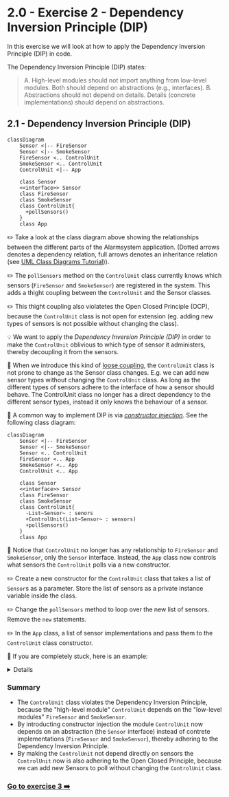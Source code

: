 # 2.0 - Exercise 2 - Dependency Inversion Principle (DIP)

In this exercise we will look at how to apply the Dependency Inversion Principle (DIP) in code.

The Dependency Inversion Principle (DIP) states:

> A. High-level modules should not import anything from low-level modules. Both should depend on abstractions (e.g., interfaces).
> B. Abstractions should not depend on details. Details (concrete implementations) should depend on abstractions.

## 2.1 - Dependency Inversion Principle (DIP)

```mermaid
classDiagram
    Sensor <|-- FireSensor
    Sensor <|-- SmokeSensor
    FireSensor <.. ControlUnit
    SmokeSensor <.. ControlUnit
    ControlUnit <|-- App
    
    class Sensor
    <<interface>> Sensor
    class FireSensor
    class SmokeSensor
    class ControlUnit{
      +pollSensors()
    }
    class App
```

:pencil2: Take a look at the class diagram above showing the relationships between the different parts of the Alarmsystem application. (Dotted arrows denotes a dependency relation, full arrows denotes an inheritance relation (see [UML Class Diagrams Tutorial](https://www.visual-paradigm.com/guide/uml-unified-modeling-language/uml-class-diagram-tutorial/))).

:pencil2: The `pollSensors` method on the `ControlUnit` class currently knows which sensors (`FireSensor` and `SmokeSensor`) are registered in the system. This adds a thight coupling between the `ControlUnit` and the Sensor classes.

:pencil2: This thight coupling also violatetes the Open Closed Principle (OCP), because the `ControlUnit` class is not open for extension (eg. adding new types of sensors is not possible without changing the class).

:bulb: We want to apply the _Dependency Inversion Principle (DIP)_ in order to make the `ControlUnit` oblivious to which type of sensor it administers, thereby decoupling it from the sensors.

:book: When we introduce this kind of [loose coupling](https://en.wikipedia.org/wiki/Loose_coupling), the `ControlUnit` class is not prone to change as the Sensor class changes. E.g. we can add new sensor types without changing the `ControlUnit` class. As long as the different types of sensors adhere to the interface of how a sensor should behave. The ControlUnit class no longer has a direct dependency to the different sensor types, instead it only knows the behaviour of a sensor.

:book: A common way to implement DIP is via [_constructor injection_](https://en.wikipedia.org/wiki/Dependency_injection#Constructor_injection).  See the following class diagram:

```mermaid
classDiagram
    Sensor <|-- FireSensor
    Sensor <|-- SmokeSensor
    Sensor <.. ControlUnit
    FireSensor <.. App
    SmokeSensor <.. App
    ControlUnit <.. App
    
    class Sensor
    <<interface>> Sensor
    class FireSensor
    class SmokeSensor
    class ControlUnit{
      -List~Sensor~ : senors
      +ControlUnit(List~Sensor~ : sensors)
      +pollSensors()
    }
    class App
```

:book: Notice that `ControlUnit` no longer has any relationship to `FireSensor` and `SmokeSensor`, only the `Sensor` interface. Instead, the `App` class now controls what sensors the `ControlUnit` polls via a new constructor.

:pencil2: Create a new constructor for the `ControlUnit` class that takes a list of `Sensor`s as a parameter. Store the list of sensors as a private instance variable inside the class.

:pencil2: Change the `pollSensors` method to loop over the new list of sensors. Remove the `new` statements.

:pencil2: In the `App` class, a list of sensor implementations and pass them to the `ControlUnit` class constructor.

:book: If you are completely stuck, here is an example:

<details>

```java

public class ControlUnit {
  private final List<Sensor> sensors;

  public ControlUnit(List<Sensor> sensors) {
    this.sensors = sensors;
  }

  public List<Sensor> pollSensors() {
    // Remove the following:
    // List<Sensor> sensors = new ArrayList<>();
    // sensors.add(new FireSensor());
    // sensors.add(new SmokeSensor()); 
    // 
    // ...
  }
  // ...
}
```

```java
public class App {

  public static void main(String[] args) {
    List<Sensor> sensors = new ArrayList<>();
    sensors.add(new FireSensor());
    sensors.add(new SmokeSensor());
    
    ControlUnit controlUnit = new ControlUnit(sensors);
    // ...
  }
}
```

</details>

### Summary

- The `ControlUnit` class violates the Dependency Inversion Principle, because the "high-level module" `ControlUnit` depends on the "low-level modules" `FireSensor` and `SmokeSensor`.
- By introducting constructor injection the module `ControlUnit` now depends on an abstraction (the `Sensor` interface) instead of contrete implementations (`FireSensor` and `SmokeSensor`), thereby adhering to the Dependency Inversion Principle.
- By making the `ControlUnit` not depend directly on sensors the `ControlUnit` now is also adhering to the Open Closed Principle, because we can add new Sensors to poll without changing the `ControlUnit` class.

### [Go to exercise 3 :arrow_right:](../exercise-3/README.md)
